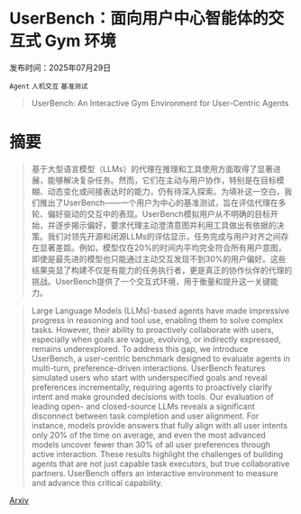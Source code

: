 # UserBench：面向用户中心智能体的交互式 Gym 环境

发布时间：2025年07月29日

`Agent` `人机交互` `基准测试`

> UserBench: An Interactive Gym Environment for User-Centric Agents

# 摘要

> 基于大型语言模型（LLMs）的代理在推理和工具使用方面取得了显著进展，能够解决复杂任务。然而，它们在主动与用户协作，特别是在目标模糊、动态变化或间接表达时的能力，仍有待深入探索。为填补这一空白，我们推出了UserBench——一个用户为中心的基准测试，旨在评估代理在多轮、偏好驱动的交互中的表现。UserBench模拟用户从不明确的目标开始，并逐步揭示偏好，要求代理主动澄清意图并利用工具做出有依据的决策。我们对领先开源和闭源LLMs的评估显示，任务完成与用户对齐之间存在显著差距。例如，模型仅在20%的时间内平均完全符合所有用户意图，即使是最先进的模型也只能通过主动交互发现不到30%的用户偏好。这些结果突显了构建不仅是有能力的任务执行者，更是真正的协作伙伴的代理的挑战。UserBench提供了一个交互式环境，用于衡量和提升这一关键能力。

> Large Language Models (LLMs)-based agents have made impressive progress in reasoning and tool use, enabling them to solve complex tasks. However, their ability to proactively collaborate with users, especially when goals are vague, evolving, or indirectly expressed, remains underexplored. To address this gap, we introduce UserBench, a user-centric benchmark designed to evaluate agents in multi-turn, preference-driven interactions. UserBench features simulated users who start with underspecified goals and reveal preferences incrementally, requiring agents to proactively clarify intent and make grounded decisions with tools. Our evaluation of leading open- and closed-source LLMs reveals a significant disconnect between task completion and user alignment. For instance, models provide answers that fully align with all user intents only 20% of the time on average, and even the most advanced models uncover fewer than 30% of all user preferences through active interaction. These results highlight the challenges of building agents that are not just capable task executors, but true collaborative partners. UserBench offers an interactive environment to measure and advance this critical capability.

[Arxiv](https://arxiv.org/abs/2507.22034)